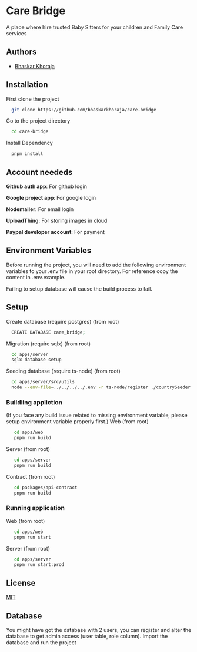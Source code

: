 # Care Bridge

A place where hire trusted Baby Sitters for your children and Family Care services


## Authors
- [Bhaskar Khoraja](https://www.github.com/bhaskarkhoraja)



## Installation

First clone the project
```bash
  git clone https://github.com/bhaskarkhoraja/care-bridge
```

Go to the project directory

```bash
  cd care-bridge
```

Install Dependency

```bash
  pnpm install
```

## Account neededs

**Github auth app**: For github login

**Google project app**: For google login

**Nodemailer**: For email login

**UploadThing**: For storing images in cloud

**Paypal developer account**: For payment



## Environment Variables

Before running the project, you will need to add the following environment variables to your .env file in your root directory. For reference copy the content in .env.example.

Failing to setup database will cause the build process to fail.

## Setup

Create database (require postgres) (from root)

```bash
  CREATE DATABASE care_bridge;
```

Migration (require sqlx) (from root)

```bash
  cd apps/server
  sqlx database setup
```

Seeding database (require ts-node) (from root)
```bash
  cd apps/server/src/utils
  node --env-file=../../../../.env -r ts-node/register ./countrySeeder.ts
```

### Buildiing appliction
(If you face any build issue related to missing environment variable, please setup environment variable properly first.)
Web (from root)
```bash
   cd apps/web
   pnpm run build
```
Server (from root)
```bash
   cd apps/server
   pnpm run build
```
Contract (from root)
```bash
   cd packages/api-contract
   pnpm run build
```

### Running application
Web (from root)
```bash
   cd apps/web
   pnpm run start
```
Server (from root)
```bash
   cd apps/server
   pnpm run start:prod
```
## License

[MIT](https://choosealicense.com/licenses/mit/)


## Database
You might have got the database with 2 users, you can register and alter the database to get admin access (user table, role column).
Import the database and run the project

